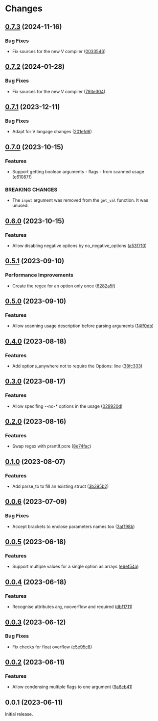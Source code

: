 # Changes

## [0.7.3](https://github.com/prantlf/v-cargs/compare/v0.7.2...v0.7.3) (2024-11-16)

### Bug Fixes

* Fix sources for the new V compiler ([0033546](https://github.com/prantlf/v-cargs/commit/003354680ebca5d4a52fb725a0bfeb2cc1ae93bd))

## [0.7.2](https://github.com/prantlf/v-cargs/compare/v0.7.1...v0.7.2) (2024-01-28)

### Bug Fixes

* Fix sources for the new V compiler ([793e304](https://github.com/prantlf/v-cargs/commit/793e304581a78013dd00138138ac5f93a7a98a93))

## [0.7.1](https://github.com/prantlf/v-cargs/compare/v0.7.0...v0.7.1) (2023-12-11)

### Bug Fixes

* Adapt for V langage changes ([201efd6](https://github.com/prantlf/v-cargs/commit/201efd6317ce97ffd49d0d038020882deacf6924))

## [0.7.0](https://github.com/prantlf/v-cargs/compare/v0.6.0...v0.7.0) (2023-10-15)

### Features

* Support getting boolean arguments - flags - from scanned usage ([e61087f](https://github.com/prantlf/v-cargs/commit/e61087fd0e766a31e27973575f3e716d18df4e4e))

### BREAKING CHANGES

* The `input` argument was removed from the `get_val` function. It was unused.

## [0.6.0](https://github.com/prantlf/v-cargs/compare/v0.5.1...v0.6.0) (2023-10-15)

### Features

* Allow disabling negative options by no_negative_options ([a53f710](https://github.com/prantlf/v-cargs/commit/a53f710c25230cf6644edeb1a36f6699ee07e1ac))

## [0.5.1](https://github.com/prantlf/v-cargs/compare/v0.5.0...v0.5.1) (2023-09-10)

### Performance Improvements

* Create the regex for an option only once ([6282a5f](https://github.com/prantlf/v-cargs/commit/6282a5f782882950a156d9f87bfc7489e5b90d20))

## [0.5.0](https://github.com/prantlf/v-cargs/compare/v0.4.0...v0.5.0) (2023-09-10)

### Features

* Allow scanning usage description before parsing arguments ([14ff0db](https://github.com/prantlf/v-cargs/commit/14ff0dbdec261d604efa92c76d596506c3128b03))

## [0.4.0](https://github.com/prantlf/v-cargs/compare/v0.3.0...v0.4.0) (2023-08-18)

### Features

* Add options_anywhere not to require the Options: line ([38fc333](https://github.com/prantlf/v-cargs/commit/38fc333ee56f30035ba28640e7424a90cc0b3cac))

## [0.3.0](https://github.com/prantlf/v-cargs/compare/v0.2.0...v0.3.0) (2023-08-17)

### Features

* Allow specifing --no-* options in the usage ([029920d](https://github.com/prantlf/v-cargs/commit/029920d4ffde41d2ec3b814743bc1c446cee5279))

## [0.2.0](https://github.com/prantlf/v-cargs/compare/v0.1.0...v0.2.0) (2023-08-16)

### Features

* Swap regex with prantlf.pcre ([8e74fac](https://github.com/prantlf/v-cargs/commit/8e74fac503a45b64f4102b4941295f567431b2bb))

## [0.1.0](https://github.com/prantlf/v-cargs/compare/v0.0.6...v0.1.0) (2023-08-07)

### Features

* Add parse_to to fill an existing struct ([3b395b2](https://github.com/prantlf/v-cargs/commit/3b395b270c8918b36c258883fd95e531efa87707))

## [0.0.6](https://github.com/prantlf/v-cargs/compare/v0.0.5...v0.0.6) (2023-07-09)

### Bug Fixes

* Accept brackets to enclose parameters names too ([3af198b](https://github.com/prantlf/v-cargs/commit/3af198b0f13a7bf5a3c3735f3d461df00362759c))

## [0.0.5](https://github.com/prantlf/v-cargs/compare/v0.0.4...v0.0.5) (2023-06-18)

### Features

* Support multiple values for a single option as arrays ([e6ef54a](https://github.com/prantlf/v-cargs/commit/e6ef54aed475d7bf4511b32e84c468e58aa412f5))

## [0.0.4](https://github.com/prantlf/v-cargs/compare/v0.0.3...v0.0.4) (2023-06-18)

### Features

* Recognise attributes arg, nooverflow and required ([dbf1711](https://github.com/prantlf/v-cargs/commit/dbf1711025a52bf520e13144658779d08307632f))

## [0.0.3](https://github.com/prantlf/v-cargs/compare/v0.0.2...v0.0.3) (2023-06-12)

### Bug Fixes

* Fix checks for float overflow ([c5e95c8](https://github.com/prantlf/v-cargs/commit/c5e95c8949e0a789d2088ff192436ae6240d1ad9))

## [0.0.2](https://github.com/prantlf/v-cargs/compare/v0.0.1...v0.0.2) (2023-06-11)

### Features

* Allow condensing multiple flags to one argument ([9a6cb41](https://github.com/prantlf/v-cargs/commit/9a6cb41f6faef02db3bd7323040e6a48e56bc707))

## 0.0.1 (2023-06-11)

Initial release.
